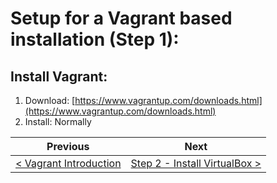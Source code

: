 # Setup for a Vagrant based installation (Step 1):

## Install Vagrant:

  1. Download: [https://www.vagrantup.com/downloads.html](https://www.vagrantup.com/downloads.html)
  2. Install: Normally

| Previous | Next |
| -------- | ---- |
| [< Vagrant Introduction](vagrant-intro.md) | [Step 2 - Install VirtualBox >](vagrant-2.md) |